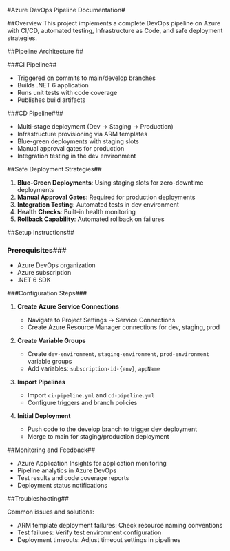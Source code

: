 #Azure DevOps Pipeline Documentation#

##Overview
This project implements a complete DevOps pipeline on Azure with CI/CD, automated testing, Infrastructure as Code, and safe deployment strategies.

##Pipeline Architecture ##

###CI Pipeline##
- Triggered on commits to main/develop branches
- Builds .NET 6 application
- Runs unit tests with code coverage
- Publishes build artifacts

###CD Pipeline###
- Multi-stage deployment (Dev → Staging → Production)
- Infrastructure provisioning via ARM templates
- Blue-green deployments with staging slots
- Manual approval gates for production
- Integration testing in the dev environment

##Safe Deployment Strategies##

1. **Blue-Green Deployments**: Using staging slots for zero-downtime deployments
2. **Manual Approval Gates**: Required for production deployments
3. **Integration Testing**: Automated tests in dev environment
4. **Health Checks**: Built-in health monitoring
5. **Rollback Capability**: Automated rollback on failures

##Setup Instructions##

### Prerequisites###
- Azure DevOps organization
- Azure subscription
- .NET 6 SDK

###Configuration Steps###

1. **Create Azure Service Connections**
   - Navigate to Project Settings → Service Connections
   - Create Azure Resource Manager connections for dev, staging, prod

2. **Create Variable Groups**
   - Create `dev-environment`, `staging-environment`, `prod-environment` variable groups
   - Add variables: `subscription-id-{env}`, `appName`

3. **Import Pipelines**
   - Import `ci-pipeline.yml` and `cd-pipeline.yml`
   - Configure triggers and branch policies

4. **Initial Deployment**
   - Push code to the develop branch to trigger dev deployment
   - Merge to main for staging/production deployment

##Monitoring and Feedback##

- Azure Application Insights for application monitoring
- Pipeline analytics in Azure DevOps
- Test results and code coverage reports
- Deployment status notifications

##Troubleshooting##

Common issues and solutions:
- ARM template deployment failures: Check resource naming conventions
- Test failures: Verify test environment configuration
- Deployment timeouts: Adjust timeout settings in pipelines